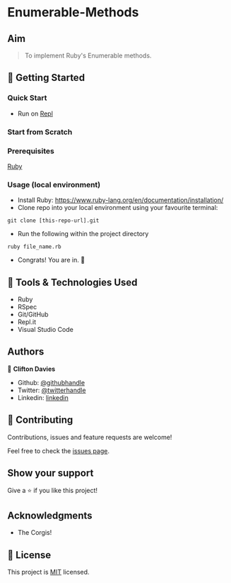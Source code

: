 # Enumerable-Methods

## Aim

> To implement Ruby's Enumerable methods.

## :rocket: Getting Started

### Quick Start

- Run on [Repl](https://repl.it/@cliftondavies/Enumerable-Methods)

### Start from Scratch

### Prerequisites

[Ruby](https://www.ruby-lang.org/en/documentation/installation/)

### Usage (local environment)

- Install Ruby: https://www.ruby-lang.org/en/documentation/installation/
- Clone repo into your local environment using your favourite terminal:
```
git clone [this-repo-url].git
```
- Run the following within the project directory
```
ruby file_name.rb
```
- Congrats! You are in. :tada:

## :toolbox: Tools & Technologies Used

- Ruby
- RSpec
- Git/GitHub
- Repl.it
- Visual Studio Code

## Authors

👤 **Clifton Davies**

- Github: [@githubhandle](https://github.com/cliftondavies)
- Twitter: [@twitterhandle](https://twitter.com/cliftonaedavies)
- Linkedin: [linkedin](https://www.linkedin.com/in/clifton-davies-mbcs/)

## 🤝 Contributing

Contributions, issues and feature requests are welcome!

Feel free to check the [issues page](https://github.com/cliftondavies/Enumerable-Methods/issues).

## Show your support

Give a ⭐️ if you like this project!

## Acknowledgments

- The Corgis!

## 📝 License

This project is [MIT](https://opensource.org/licenses/MIT) licensed.